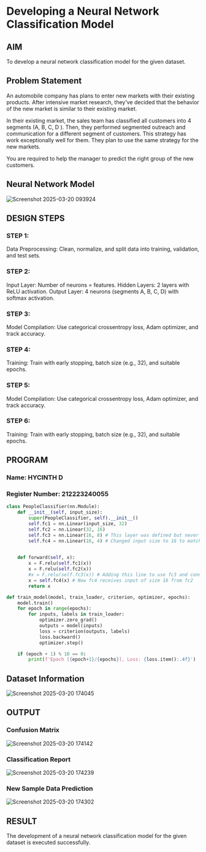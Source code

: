 # Developing a Neural Network Classification Model

## AIM

To develop a neural network classification model for the given dataset.

## Problem Statement

An automobile company has plans to enter new markets with their existing products. After intensive market research, they’ve decided that the behavior of the new market is similar to their existing market.

In their existing market, the sales team has classified all customers into 4 segments (A, B, C, D ). Then, they performed segmented outreach and communication for a different segment of customers. This strategy has work exceptionally well for them. They plan to use the same strategy for the new markets.

You are required to help the manager to predict the right group of the new customers.

## Neural Network Model

![Screenshot 2025-03-20 093924](https://github.com/user-attachments/assets/aa74ac8f-7a92-4178-983c-e8a028bbeb34)

## DESIGN STEPS

### STEP 1:
Data Preprocessing: Clean, normalize, and split data into training, validation, and test sets.
### STEP 2:
Input Layer: Number of neurons = features. Hidden Layers: 2 layers with ReLU activation. Output Layer: 4 neurons (segments A, B, C, D) with softmax activation.
### STEP 3:
Model Compilation: Use categorical crossentropy loss, Adam optimizer, and track accuracy.
### STEP 4:
Training: Train with early stopping, batch size (e.g., 32), and suitable epochs.
### STEP 5:
Model Compilation: Use categorical crossentropy loss, Adam optimizer, and track accuracy.
### STEP 6:
Training: Train with early stopping, batch size (e.g., 32), and suitable epochs.

## PROGRAM

### Name: HYCINTH D
### Register Number: 212223240055

```python
class PeopleClassifier(nn.Module):
    def __init__(self, input_size):
        super(PeopleClassifier, self).__init__()
        self.fc1 = nn.Linear(input_size, 32)
        self.fc2 = nn.Linear(32, 16)
        self.fc3 = nn.Linear(16, 8) # This layer was defined but never used
        self.fc4 = nn.Linear(16, 4) # Changed input size to 16 to match fc2 output
       

    def forward(self, x):
        x = F.relu(self.fc1(x))
        x = F.relu(self.fc2(x))
        #x = F.relu(self.fc3(x)) # Adding this line to use fc3 and connect to fc4 properly
        x = self.fc4(x) # Now fc4 receives input of size 16 from fc2
        return x
```


```python
def train_model(model, train_loader, criterion, optimizer, epochs):
    model.train()
    for epoch in range(epochs):
        for inputs, labels in train_loader:
            optimizer.zero_grad()
            outputs = model(inputs)
            loss = criterion(outputs, labels)
            loss.backward()
            optimizer.step()

    if (epoch + 1) % 10 == 0:
        print(f'Epoch [{epoch+1}/{epochs}], Loss: {loss.item():.4f}')

```
## Dataset Information
![Screenshot 2025-03-20 174045](https://github.com/user-attachments/assets/5b98933e-473f-4f36-a075-0956c4b684d0)

## OUTPUT

### Confusion Matrix
![Screenshot 2025-03-20 174142](https://github.com/user-attachments/assets/f1c2bd91-c8b4-41b9-b1e9-552bb2d003fa)


### Classification Report
![Screenshot 2025-03-20 174239](https://github.com/user-attachments/assets/beaffcd2-7e70-41da-a544-f5cf37dfb39c)


### New Sample Data Prediction
![Screenshot 2025-03-20 174302](https://github.com/user-attachments/assets/9c50a3c8-b349-4a9a-b7b7-d1bd1089d31d)

## RESULT
The development of a neural network classification model for the given dataset is executed successfully.
